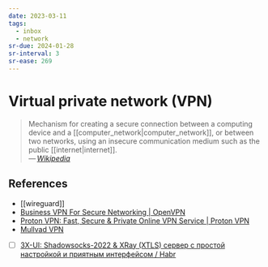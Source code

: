 ```yaml
---
date: 2023-03-11
tags:
  - inbox
  - network
sr-due: 2024-01-28
sr-interval: 3
sr-ease: 269
---
```

# Virtual private network (VPN)

> Mechanism for creating a secure connection between a computing device and a
> [[computer_network|computer_network]], or between two networks, using an
> insecure communication medium such as the public [[internet|internet]].\
> — <cite>[Wikipedia](https://en.wikipedia.org/wiki/Virtual_private_network)</cite>

## References

- [[wireguard]]
- [Business VPN For Secure Networking | OpenVPN](https://openvpn.net/)
- [Proton VPN: Fast, Secure & Private Online VPN Service | Proton VPN](https://protonvpn.com/)
- [Mullvad VPN](https://mullvad.net/en/account/#/login?next=/)
- [ ] [3X-UI: Shadowsocks-2022 & XRay (XTLS) сервер с простой настройкой и приятным интерфейсом / Habr](https://habr.com/en/articles/735536/)
